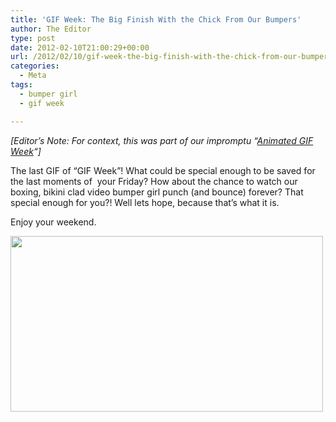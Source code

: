 ```yaml
---
title: 'GIF Week: The Big Finish With the Chick From Our Bumpers'
author: The Editor
type: post
date: 2012-02-10T21:00:29+00:00
url: /2012/02/10/gif-week-the-big-finish-with-the-chick-from-our-bumpers/
categories:
  - Meta
tags:
  - bumper girl
  - gif week

---
```

_[Editor&#8217;s Note: For context, this was part of our impromptu &#8220;<a href="http://punchingkitty.com/2012/02/10/gif-week-a-look-back/" target="_blank">Animated GIF Week</a>&#8220;]_

The last GIF of &#8220;GIF Week&#8221;! What could be special enough to be saved for the last moments of  your Friday? How about the chance to watch our boxing, bikini clad video bumper girl punch (and bounce) forever? That special enough for you?! Well lets hope, because that&#8217;s what it is.

Enjoy your weekend.

<img class="aligncenter" title="Punching Kitty Girl" src="http://i.imgur.com/pyErb.gif" alt="" width="500" height="281" />

&nbsp;
